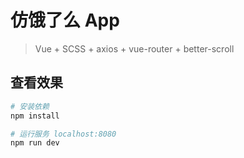 # 仿饿了么 App

> Vue + SCSS + axios + vue-router + better-scroll

## 查看效果
``` bash
# 安装依赖
npm install

# 运行服务 localhost:8080
npm run dev
```
